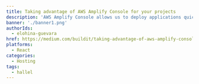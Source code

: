 ```yaml
---
title: Taking advantage of AWS Amplify Console for your projects
description: 'AWS Amplify Console allows us to deploy applications quickly in a few steps. By following the documentation, it gives us a service aimed at implementing continuous deployment.'
banner: './banner1.png'
authorIds:
  - elohina-guevara
href: https://medium.com/buildit/taking-advantage-of-aws-amplify-console-for-your-projects-aff05c9fcecb?sk=ddef852a331900b74a542f603293717d
platforms:
  - React
categories:
  - Hosting
tags:
  - hallel
---
```

